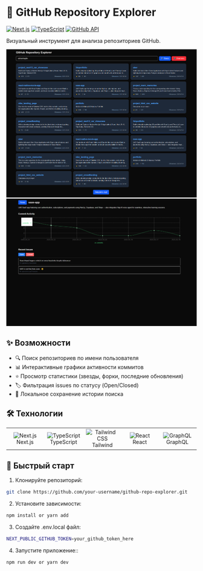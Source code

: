 # 🚀 GitHub Repository Explorer

[![Next.js](https://img.shields.io/badge/Next.js-14.0+-black?logo=next.js)](https://nextjs.org/)
[![TypeScript](https://img.shields.io/badge/TypeScript-5.0+-3178C6?logo=typescript)](https://www.typescriptlang.org/)
[![GitHub API](https://img.shields.io/badge/GitHub_API-v4-181717?logo=github)](https://docs.github.com/en/graphql)

Визуальный инструмент для анализа репозиториев GitHub.

![screen](https://github.com/Ridgal/github-explorer/blob/master/src/assets/screenshots/screenshot1.PNG)
![screen](https://github.com/Ridgal/github-explorer/blob/master/src/assets/screenshots/screenshot2.PNG)

## ✨ Возможности

- 🔍 Поиск репозиториев по имени пользователя
- 📊 Интерактивные графики активности коммитов
- ⭐ Просмотр статистики (звезды, форки, последние обновления)
- 🏷️ Фильтрация issues по статусу (Open/Closed)
- 💾 Локальное сохранение истории поиска

## 🛠 Технологии

<table>
  <tr>
    <td align="center" width="96">
      <img src="https://skillicons.dev/icons?i=nextjs" width="48" height="48" alt="Next.js" />
      <br>Next.js
    </td>
    <td align="center" width="96">
      <img src="https://skillicons.dev/icons?i=ts" width="48" height="48" alt="TypeScript" />
      <br>TypeScript
    </td>
    <td align="center" width="96">
      <img src="https://skillicons.dev/icons?i=tailwind" width="48" height="48" alt="Tailwind CSS" />
      <br>Tailwind
    </td>
    <td align="center" width="96">
      <img src="https://skillicons.dev/icons?i=react" width="48" height="48" alt="React" />
      <br>React
    </td>
    <td align="center" width="96">
      <img src="https://skillicons.dev/icons?i=graphql" width="48" height="48" alt="GraphQL" />
      <br>GraphQL
    </td>
  </tr>
</table>

## 🚀 Быстрый старт

1. Клонируйте репозиторий:
```bash
git clone https://github.com/your-username/github-repo-explorer.git
```

2. Установите зависимости:
```bash
npm install or yarn add
```

3. Создайте .env.local файл:
```bash
NEXT_PUBLIC_GITHUB_TOKEN=your_github_token_here
```

4. Запустите приложение::
```bash
npm run dev or yarn dev
```
